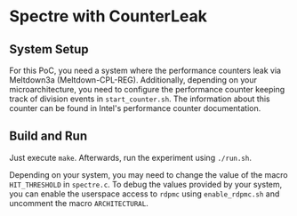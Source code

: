 # Spectre with CounterLeak

## System Setup
For this PoC, you need a system where the performance counters leak via Meltdown3a (Meltdown-CPL-REG).
Additionally, depending on your microarchitecture, you need to configure the performance counter keeping track of division events in `start_counter.sh`. The information about this counter can be found in Intel's performance counter documentation.

## Build and Run
Just execute `make`.
Afterwards, run the experiment using `./run.sh`.

Depending on your system, you may need to change the value of the macro `HIT_THRESHOLD` in `spectre.c`.
To debug the values provided by your system, you can enable the userspace access to `rdpmc` using `enable_rdpmc.sh` and uncomment the macro `ARCHITECTURAL`.

